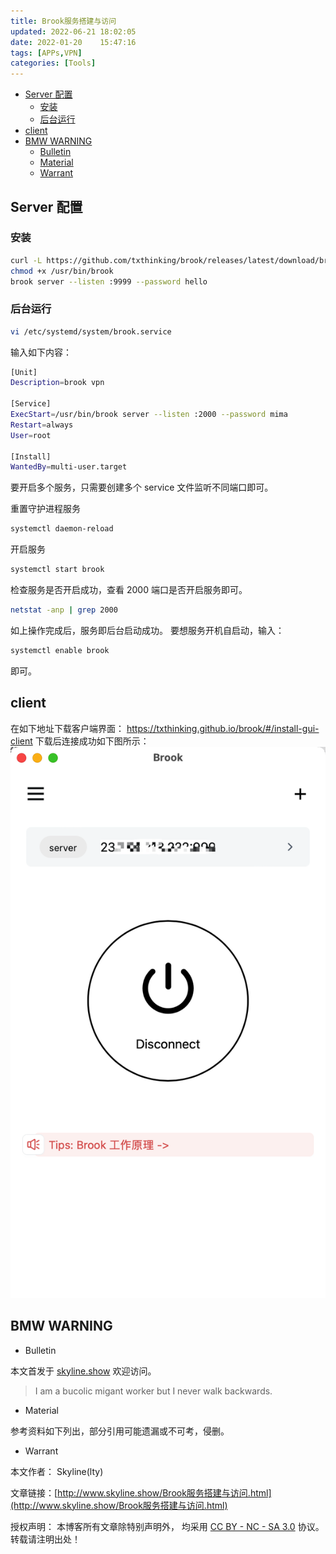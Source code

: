 ```yaml
---
title: Brook服务搭建与访问
updated: 2022-06-21	18:02:05
date: 2022-01-20	15:47:16
tags: [APPs,VPN]
categories: [Tools]
---
```

            
            

<!-- @import "[TOC]" {cmd="toc" depthFrom=1 depthTo=6 orderedList=false} -->

<!-- code_chunk_output -->

  - [Server 配置](#server-配置)
    - [安装](#安装)
    - [后台运行](#后台运行)
  - [client](#client)
  - [BMW WARNING](#bmw-warning)
    - [Bulletin](#bulletin)
    - [Material](#material)
    - [Warrant](#warrant)

<!-- /code_chunk_output -->

## Server 配置

### 安装

```sh
curl -L https://github.com/txthinking/brook/releases/latest/download/brook_linux_amd64 -o /usr/bin/brook
chmod +x /usr/bin/brook
brook server --listen :9999 --password hello
```

### 后台运行
<!--more-->

```sh
vi /etc/systemd/system/brook.service
```

输入如下内容：

```sh
[Unit]
Description=brook vpn

[Service]
ExecStart=/usr/bin/brook server --listen :2000 --password mima
Restart=always
User=root

[Install]
WantedBy=multi-user.target
```

要开启多个服务，只需要创建多个 service 文件监听不同端口即可。

重置守护进程服务

```sh
systemctl daemon-reload
```

开启服务

```sh
systemctl start brook
```

检查服务是否开启成功，查看 2000 端口是否开启服务即可。

```sh
netstat -anp | grep 2000
```

如上操作完成后，服务即后台启动成功。
要想服务开机自启动，输入：

```sh
systemctl enable brook
```

即可。

## client

在如下地址下载客户端界面：
https://txthinking.github.io/brook/#/install-gui-client
下载后连接成功如下图所示：
![Brook服务搭建与访问20220118111315](https://raw.githubusercontent.com/skylinety/blog-pics/master/imgs/Brook%E6%9C%8D%E5%8A%A1%E6%90%AD%E5%BB%BA%E4%B8%8E%E8%AE%BF%E9%97%AE20220118111315.png)

## BMW WARNING

- Bulletin

本文首发于 [skyline.show](http://www.skyline.show) 欢迎访问。

> I am a bucolic migant worker but I never walk backwards.

- Material

参考资料如下列出，部分引用可能遗漏或不可考，侵删。

>  

- Warrant

本文作者： Skyline(lty)

文章链接：[http://www.skyline.show/Brook服务搭建与访问.html](http://www.skyline.show/Brook服务搭建与访问.html)

授权声明： 本博客所有文章除特别声明外， 均采用 [CC BY - NC - SA 3.0](https://creativecommons.org/licenses/by-nc-sa/3.0/deed.zh) 协议。 转载请注明出处！

